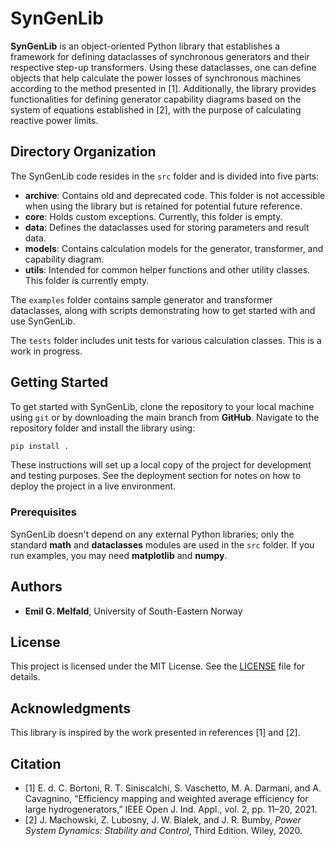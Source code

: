 # SynGenLib

**SynGenLib** is an object-oriented Python library that establishes a framework for defining dataclasses of synchronous generators and their respective step-up transformers. Using these dataclasses, one can define objects that help calculate the power losses of synchronous machines according to the method presented in [1]. Additionally, the library provides functionalities for defining generator capability diagrams based on the system of equations established in [2], with the purpose of calculating reactive power limits.

## Directory Organization

The SynGenLib code resides in the `src` folder and is divided into five parts:

- **archive**: Contains old and deprecated code. This folder is not accessible when using the library but is retained for potential future reference.
- **core**: Holds custom exceptions. Currently, this folder is empty.
- **data**: Defines the dataclasses used for storing parameters and result data.
- **models**: Contains calculation models for the generator, transformer, and capability diagram.
- **utils**: Intended for common helper functions and other utility classes. This folder is currently empty.

The `examples` folder contains sample generator and transformer dataclasses, along with scripts demonstrating how to get started with and use SynGenLib.

The `tests` folder includes unit tests for various calculation classes. This is a work in progress.

## Getting Started

To get started with SynGenLib, clone the repository to your local machine using `git` or by downloading the main branch from **GitHub**. Navigate to the repository folder and install the library using:

```bash
pip install .
```

These instructions will set up a local copy of the project for development and testing purposes. See the deployment section for notes on how to deploy the project in a live environment.

### Prerequisites

SynGenLib doesn't depend on any external Python libraries; only the standard **math** and **dataclasses** modules are used in the `src` folder. If you run examples, you may need **matplotlib** and **numpy**.

## Authors

- **Emil G. Melfald**, University of South-Eastern Norway

## License

This project is licensed under the MIT License. See the [LICENSE](./LICENSE) file for details.

## Acknowledgments

This library is inspired by the work presented in references [1] and [2].

## Citation

- [1] E. d. C. Bortoni, R. T. Siniscalchi, S. Vaschetto, M. A. Darmani, and A. Cavagnino, “Efficiency mapping and weighted average efficiency for large hydrogenerators,” IEEE Open J. Ind. Appl., vol. 2, pp. 11–20, 2021.
- [2] J. Machowski, Z. Lubosny, J. W. Bialek, and J. R. Bumby, *Power System Dynamics: Stability and Control*, Third Edition. Wiley, 2020.
